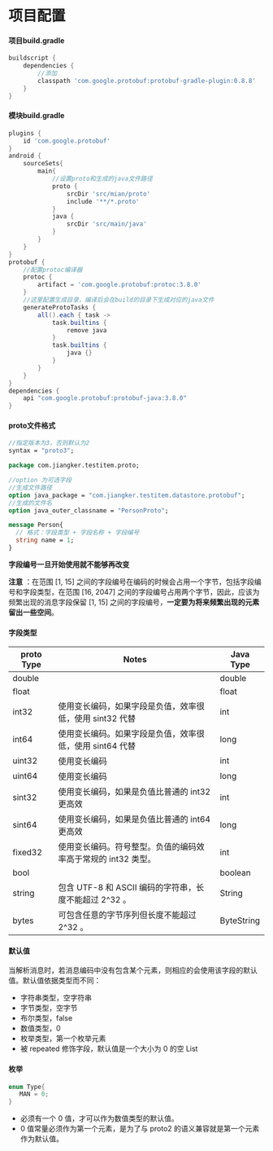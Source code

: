 # 项目配置
#### 项目build.gradle

```groovy
buildscript {
    dependencies {
        //添加
        classpath 'com.google.protobuf:protobuf-gradle-plugin:0.8.8'
    }
}
```

#### 模块build.gradle

```groovy
plugins {
    id 'com.google.protobuf'
}
android {
    sourceSets{
        main{
            //设置proto和生成的java文件路径
            proto {
                srcDir 'src/mian/proto'
                include '**/*.proto'
            }
            java {
                srcDir 'src/main/java'
            }
        }
    }
}
protobuf {
    //配置protoc编译器
    protoc {
        artifact = 'com.google.protobuf:protoc:3.8.0'
    }
    //这里配置生成目录，编译后会在build的目录下生成对应的java文件
    generateProtoTasks {
        all().each { task ->
            task.builtins {
                remove java
            }
            task.builtins {
                java {}
            }
        }
    }
}
dependencies {
    api "com.google.protobuf:protobuf-java:3.8.0"
}
```

#### proto文件格式

```protobuf
//指定版本为3，否则默认为2
syntax = "proto3";

package com.jiangker.testitem.proto;

//option 为可选字段
//生成文件路径
option java_package = "com.jiangker.testitem.datastore.protobuf";
//生成的文件名
option java_outer_classname = "PersonProto";

message Person{
  // 格式：字段类型 + 字段名称 + 字段编号
  string name = 1;
}
```
**字段编号一旦开始使用就不能够再改变**

**注意** ：在范围 \[1, 15\] 之间的字段编号在编码的时候会占用一个字节，包括字段编号和字段类型，在范围 \[16, 2047\] 之间的字段编号占用两个字节，因此，应该为频繁出现的消息字段保留 \[1, 15\] 之间的字段编号，**一定要为将来频繁出现的元素留出一些空间**。

#### 字段类型


|proto Type| Notes                      | Java Type|
|----------|----------------------------|----------|
|double    |                            |double    |
|float     |                            |float     |
|int32     |使用变长编码，如果字段是负值，效率很低，使用 sint32 代替|int |
|int64     |使用变长编码。如果字段是负值，效率很低，使用 sint64 代替|long|
|uint32    |使用变长编码                |int       |
|uint64    |使用变长编码                |long      |
|sint32    |使用变长编码，如果是负值比普通的 int32 更高效|int |
|sint64    |使用变长编码，如果是负值比普通的 int64 更高效|long|
|fixed32   |使用变长编码。符号整型。负值的编码效率高于常规的 int32 类型。|int|
|bool      |                            |boolean   |
|string    |包含 UTF-8 和 ASCII 编码的字符串，长度不能超过 2^32 。|String   |
|bytes     |可包含任意的字节序列但长度不能超过 2^32 。|ByteString|


#### 默认值
当解析消息时，若消息编码中没有包含某个元素，则相应的会使用该字段的默认值。默认值依据类型而不同：

- 字符串类型，空字符串
- 字节类型，空字节
- 布尔类型，false
- 数值类型，0
- 枚举类型，第一个枚举元素
- 被 repeated 修饰字段，默认值是一个大小为 0 的空 List

#### 枚举

```kotlin
enum Type{
   MAN = 0;
}
```
- 必须有一个 0 值，才可以作为数值类型的默认值。
- 0 值常量必须作为第一个元素，是为了与 proto2 的语义兼容就是第一个元素作为默认值。

